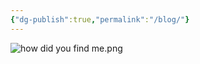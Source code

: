 ```yaml
---
{"dg-publish":true,"permalink":"/blog/"}
---
```


![how did you find me.png](/img/user/how%20did%20you%20find%20me.png)


